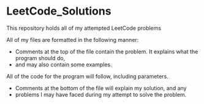 # LeetCode_Solutions
This repository holds all of my attempted LeetCode problems

All of my files are formatted in the following manner:

*    Comments at the top of the file contain the problem. It explains what the program should do,
*    and may also contain some examples. 

All of the code for the program will follow, including parameters.

*    Comments at the bottom of the file will explain my solution, and any
*    problems I may have faced during my attempt to solve the problem.
